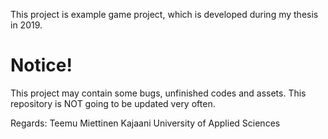 This project is example game project, which is developed during my thesis in 2019. 

# Notice!
This project may contain some bugs, unfinished codes and assets.
This repository is NOT going to be updated very often.

Regards: Teemu Miettinen
Kajaani University of Applied Sciences
